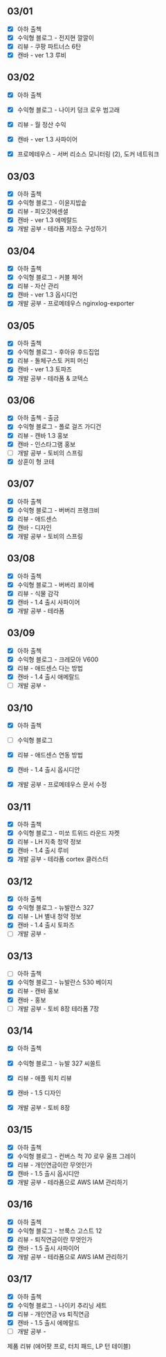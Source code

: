## 03/01

- [x] 아하 출첵
- [x] 수익형 블로그 - 전지현 깔깔이
- [x] 리뷰 - 쿠팡 파트너스 6탄
- [x] 캔바 - ver 1.3 루비

## 03/02

- [x] 아하 출첵 
- [x] 수익형 블로그 - 나이키 덩크 로우 범고래
- [x] 리뷰 - 월 정산 수익
- [x] 캔바 - ver 1.3 사파이어
- [x] 프로메테우스 - 서버 리소스 모니터링 (2), 도커 네트워크


## 03/03

- [x] 아하 출첵 
- [x] 수익형 블로그 - 이윤지밥솥
- [x] 리뷰 - 피오갓에센셜
- [x] 캔바 - ver 1.3 에메랄드
- [x] 개발 공부 - 테라폼 저장소 구성하기

## 03/04

- [x] 아하 출첵 
- [x] 수익형 블로그 - 커블 체어
- [x] 리뷰 - 자산 관리
- [x] 캔바 - ver 1.3 옵시디언
- [x] 개발 공부 - 프로메테우스 nginxlog-exporter

## 03/05

- [x] 아하 출첵 
- [x] 수익형 블로그 - 후아유 후드집업
- [x] 리뷰 - 돌체구스토 커피 머신
- [x] 캔바 - ver 1.3 토파즈
- [x] 개발 공부 - 테라폼 & 코텍스

## 03/06

- [x] 아하 출첵 - 출금 
- [x] 수익형 블로그 - 폴로 걸즈 가디건
- [x] 리뷰 - 캔바 1.3 홍보
- [x] 캔바 - 인스타그램 홍보
- [ ] 개발 공부 - 토비의 스프링 
- [x] 상훈이 형 코테

## 03/07

- [x] 아하 출첵 
- [x] 수익형 블로그 - 버버리 프랭크비
- [x] 리뷰 - 애드센스
- [x] 캔바 - 디자인
- [x] 개발 공부 - 토비의 스프링 

## 03/08

- [x] 아하 출첵 
- [x] 수익형 블로그 - 버버리 포이베
- [x] 리뷰 - 식물 감각 
- [x] 캔바 - 1.4 출시 사파이어
- [x] 개발 공부 - 테라폼

## 03/09

- [x] 아하 출첵 
- [x] 수익형 블로그 - 크레모아 V600
- [x] 리뷰 - 애드센스 다는 방법
- [x] 캔바 - 1.4 출시 애메랄드
- [ ] 개발 공부 - 

## 03/10

- [x] 아하 출첵 
- [ ] 수익형 블로그  
- [x] 리뷰 - 애드센스 연동 방법
- [x] 캔바 - 1.4 출시 옵시디안
- [x] 개발 공부 - 프로메테우스 문서 수정


## 03/11

- [x] 아하 출첵 
- [x] 수익형 블로그 - 미쏘 트위드 라운드 자켓 
- [x] 리뷰 - LH 지축 청약 정보
- [x] 캔바 - 1.4 출시 루비
- [x] 개발 공부 - 테라폼 cortex 클러스터

## 03/12

- [x] 아하 출첵 
- [x] 수익형 블로그 - 뉴발란스 327
- [x] 리뷰 - LH 별내 청약 정보
- [x] 캔바 - 1.4 출시 토파즈 
- [ ] 개발 공부 - 

## 03/13

- [ ] 아하 출첵 
- [x] 수익형 블로그 - 뉴발란스 530 베이지
- [x] 리뷰 - 캔바 홍보
- [x] 캔바 - 홍보
- [ ] 개발 공부 - 토비 8장 테라폼 7장 

## 03/14

- [x] 아하 출첵 
- [x] 수익형 블로그 - 뉴발 327 씨쏠트
- [x] 리뷰 - 애플 워치 리뷰
- [x] 캔바 - 1.5 디자인
- [x] 개발 공부 - 토비 8장


## 03/15

- [x] 아하 출첵 
- [x] 수익형 블로그 - 컨버스 척 70 로우 울프 그레이
- [x] 리뷰 - 개인연금이란 무엇인가
- [x] 캔바 - 1.5 출시 옵시디안
- [x] 개발 공부 - 테라폼으로 AWS IAM 관리하기

## 03/16

- [x] 아하 출첵 
- [x] 수익형 블로그 - 브룩스 고스트 12
- [x] 리뷰 - 퇴직연금이란 무엇인가
- [x] 캔바 - 1.5 출시 사파이어
- [x] 개발 공부 - 테라폼으로 AWS IAM 관리하기

## 03/17

- [x] 아하 출첵 
- [x] 수익형 블로그 - 나이키 추리닝 세트
- [x] 리뷰 - 개인연금 vs 퇴직연금
- [x] 캔바 - 1.5 출시 에메랄드
- [ ] 개발 공부 - 

제품 리뷰 (에어팟 프로, 터치 패드, LP 턴 테이블) 
